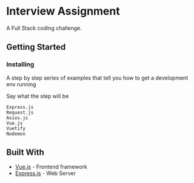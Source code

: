 # Interview Assignment

A Full Stack coding challenge.

## Getting Started

### Installing

A step by step series of examples that tell you how to get a development env running

Say what the step will be

```
Express.js
Request.js
Axios.js
Vue.js
Vuetify
Nodemon
```

## Built With

* [Vue.js](https://vuejs.org/) - Frontend framework 
* [Express.js](https://maven.apache.org/) - Web Server

